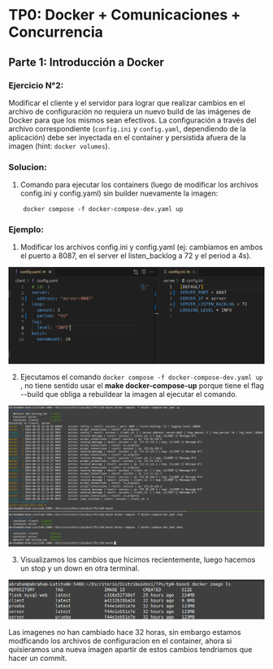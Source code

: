 # TP0: Docker + Comunicaciones + Concurrencia
## Parte 1: Introducción a Docker
### Ejercicio N°2:
Modificar el cliente y el servidor para lograr que realizar cambios en el archivo de configuración no requiera un nuevo build de las imágenes de Docker para que los mismos sean efectivos. La configuración a través del archivo correspondiente (`config.ini` y `config.yaml`, dependiendo de la aplicación) debe ser inyectada en el container y persistida afuera de la imagen (hint: `docker volumes`).

### Solucion:
1. Comando para ejecutar los containers (luego de modificar los archivos config.ini y config.yaml) sin builder nuevamente la imagen:
```
    docker compose -f docker-compose-dev.yaml up
```
### Ejemplo: 
1. Modificar los archivos config.ini y config.yaml (ej: cambiamos en ambos el puerto a 8087, en el server el listen_backlog a 72 y el period a 4s). 
<img src="./img/ej2_part1.png">

2. Ejecutamos el comando ```docker compose -f docker-compose-dev.yaml up``` , no tiene sentido usar el **make docker-compose-up** porque tiene el 
    flag --build que obliga a rebuildear la imagen al ejecutar el comando.
<img src="./img/ej2_part2.png">

3. Visualizamos los cambios que hicimos recientemente, luego hacemos un stop y un down en otra terminal. 
<img src="./img/ej2_part3.png">

Las imagenes no han cambiado hace 32 horas, sin embargo estamos modficando los archivos de configuracion en el container, ahora si quisieramos una nueva imagen apartir de estos cambios tendriamos que hacer un commit.
